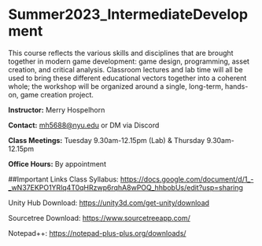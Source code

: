 # Summer2023_IntermediateDevelopment
This course reflects the various skills and disciplines that are brought together in modern game development: game design, programming, asset creation, and critical analysis. Classroom lectures and lab time will all be used to bring these different educational vectors together into a coherent whole; the workshop will be organized around a single, long-term, hands-on, game creation project.

**Instructor:** Merry Hospelhorn

**Contact:** mh5688@nyu.edu or DM via Discord
				
**Class Meetings:** Tuesday 9.30am-12.15pm (Lab) & Thursday 9.30am-12.15pm  

**Office Hours:** By appointment


##Important Links
Class Syllabus: https://docs.google.com/document/d/1_-_wN37EKPO1YRlq4T0qHRzwp6rqhA8wPOQ_hhbobUs/edit?usp=sharing

Unity Hub Download: https://unity3d.com/get-unity/download

Sourcetree Download: https://www.sourcetreeapp.com/

Notepad++: https://notepad-plus-plus.org/downloads/

